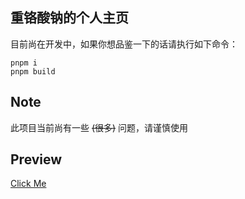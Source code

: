 ## 重铬酸钠的个人主页

目前尚在开发中，如果你想品鉴一下的话请执行如下命令：

```shell
pnpm i
pnpm build
```

## Note

此项目当前尚有一些 ~~(很多)~~ 问题，请谨慎使用

 ## Preview

 [Click Me](https://izako.cc/)